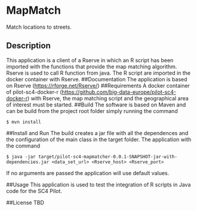 MapMatch 
========
Match locations to streets. 

## Description
This application is a client of a Rserve in which an R script has been imported with the functions that provide the map matching algorithm.
Rserve is used to call R function from java. The R script are imported in the docker container with Rserve.
##Documentation 
The application is based on Rserve (https://rforge.net/Rserve/)
##Requirements 
A docker container of pilot-sc4-docker-r (https://github.com/big-data-europe/pilot-sc4-docker-r) with Rserve, the map matching script and 
the geographical area of interest must be started.
##Build 
The software is based on Maven and can be build from the project root folder simply running the command

    $ mvn install

##Install and Run 
The build creates a jar file with all the dependences and the configuration of the main class in the target folder. The application with the command

    $ java -jar target/pilot-sc4-mapmatcher-0.0.1-SNAPSHOT-jar-with-dependencies.jar <data_set_url> <Rserve_host> <Rserve_port>

If no arguments are passed the application will use default values.
 
##Usage 
This application is used to test the integration of R scripts in Java code for the SC4 Pilot. 

##License 
TBD


